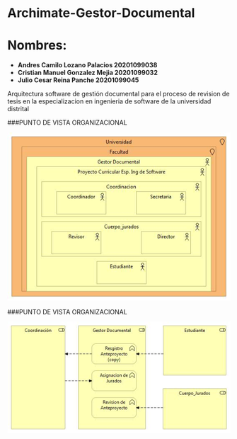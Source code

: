 # Archimate-Gestor-Documental

# Nombres: 	
- **Andres Camilo Lozano Palacios       20201099038**
- **Cristian Manuel Gonzalez Mejia	    20201099032**
- **Julio Cesar Reina Panche		        20201099045**

Arquitectura software de gestión documental para el proceso de revision de tesis en la especializacion en ingenieria de software de la universidad distrital

###PUNTO DE VISTA ORGANIZACIONAL

![PUNTO DE VISTA ORGANIZACIONAL](img/Organizacional.jpg)

###PUNTO DE VISTA ORGANIZACIONAL

![PUNTO DE VISTA FUNCIONES DE NEGOCIO](img/Funciones.jpg)

